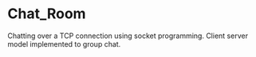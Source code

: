 # Chat_Room
Chatting over a TCP connection using socket programming.
Client server model implemented to group chat.
